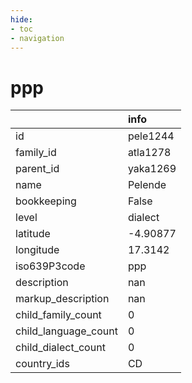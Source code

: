 ```yaml
---
hide:
- toc
- navigation
---
```

# ppp
|                      | info     |
|:---------------------|:---------|
| id                   | pele1244 |
| family_id            | atla1278 |
| parent_id            | yaka1269 |
| name                 | Pelende  |
| bookkeeping          | False    |
| level                | dialect  |
| latitude             | -4.90877 |
| longitude            | 17.3142  |
| iso639P3code         | ppp      |
| description          | nan      |
| markup_description   | nan      |
| child_family_count   | 0        |
| child_language_count | 0        |
| child_dialect_count  | 0        |
| country_ids          | CD       |